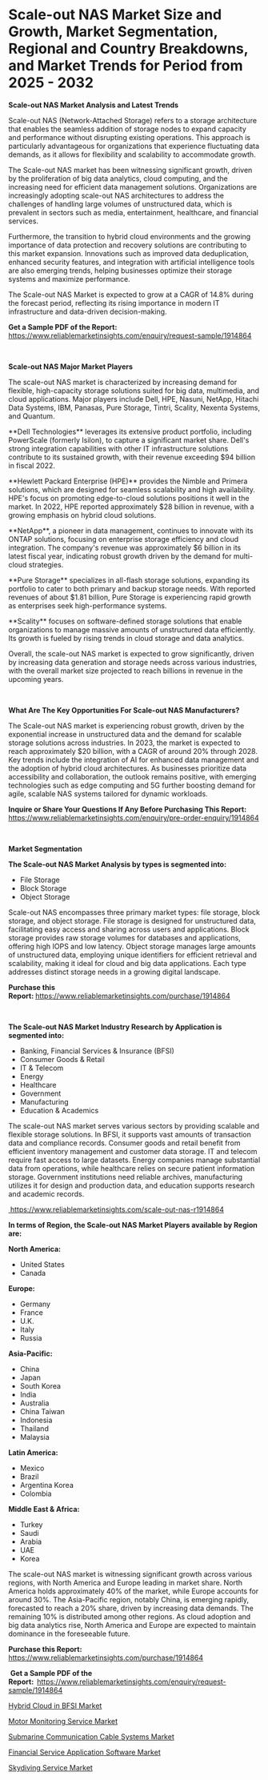 <p><h1>Scale-out NAS Market Size and Growth, Market Segmentation, Regional and Country Breakdowns, and Market Trends for Period from 2025 -  2032</h1></p><p><strong>Scale-out NAS Market Analysis and Latest Trends</strong></p>
<p><p>Scale-out NAS (Network-Attached Storage) refers to a storage architecture that enables the seamless addition of storage nodes to expand capacity and performance without disrupting existing operations. This approach is particularly advantageous for organizations that experience fluctuating data demands, as it allows for flexibility and scalability to accommodate growth.</p><p>The Scale-out NAS market has been witnessing significant growth, driven by the proliferation of big data analytics, cloud computing, and the increasing need for efficient data management solutions. Organizations are increasingly adopting scale-out NAS architectures to address the challenges of handling large volumes of unstructured data, which is prevalent in sectors such as media, entertainment, healthcare, and financial services.</p><p>Furthermore, the transition to hybrid cloud environments and the growing importance of data protection and recovery solutions are contributing to this market expansion. Innovations such as improved data deduplication, enhanced security features, and integration with artificial intelligence tools are also emerging trends, helping businesses optimize their storage systems and maximize performance.</p><p>The Scale-out NAS Market is expected to grow at a CAGR of 14.8% during the forecast period, reflecting its rising importance in modern IT infrastructure and data-driven decision-making.</p></p>
<p><strong>Get a Sample PDF of the Report:&nbsp;</strong> <a href="https://www.reliablemarketinsights.com/enquiry/request-sample/1914864?utm_campaign=2888&utm_medium=2&utm_source=Github&utm_content=ia&utm_term=11032025&utm_id=scale-out-nas">https://www.reliablemarketinsights.com/enquiry/request-sample/1914864</a></p>
<p>&nbsp;</p>
<p><strong>Scale-out NAS Major Market Players</strong></p>
<p><p>The scale-out NAS market is characterized by increasing demand for flexible, high-capacity storage solutions suited for big data, multimedia, and cloud applications. Major players include Dell, HPE, Nasuni, NetApp, Hitachi Data Systems, IBM, Panasas, Pure Storage, Tintri, Scality, Nexenta Systems, and Quantum.</p><p>**Dell Technologies** leverages its extensive product portfolio, including PowerScale (formerly Isilon), to capture a significant market share. Dell's strong integration capabilities with other IT infrastructure solutions contribute to its sustained growth, with their revenue exceeding $94 billion in fiscal 2022.</p><p>**Hewlett Packard Enterprise (HPE)** provides the Nimble and Primera solutions, which are designed for seamless scalability and high availability. HPE's focus on promoting edge-to-cloud solutions positions it well in the market. In 2022, HPE reported approximately $28 billion in revenue, with a growing emphasis on hybrid cloud solutions.</p><p>**NetApp**, a pioneer in data management, continues to innovate with its ONTAP solutions, focusing on enterprise storage efficiency and cloud integration. The company's revenue was approximately $6 billion in its latest fiscal year, indicating robust growth driven by the demand for multi-cloud strategies.</p><p>**Pure Storage** specializes in all-flash storage solutions, expanding its portfolio to cater to both primary and backup storage needs. With reported revenues of about $1.81 billion, Pure Storage is experiencing rapid growth as enterprises seek high-performance systems.</p><p>**Scality** focuses on software-defined storage solutions that enable organizations to manage massive amounts of unstructured data efficiently. Its growth is fueled by rising trends in cloud storage and data analytics.</p><p>Overall, the scale-out NAS market is expected to grow significantly, driven by increasing data generation and storage needs across various industries, with the overall market size projected to reach billions in revenue in the upcoming years.</p></p>
<p>&nbsp;</p>
<p><strong>What Are The Key Opportunities For Scale-out NAS Manufacturers?</strong></p>
<p><p>The Scale-out NAS market is experiencing robust growth, driven by the exponential increase in unstructured data and the demand for scalable storage solutions across industries. In 2023, the market is expected to reach approximately $20 billion, with a CAGR of around 20% through 2028. Key trends include the integration of AI for enhanced data management and the adoption of hybrid cloud architectures. As businesses prioritize data accessibility and collaboration, the outlook remains positive, with emerging technologies such as edge computing and 5G further boosting demand for agile, scalable NAS systems tailored for dynamic workloads.</p></p>
<p><strong>Inquire or Share Your Questions If Any Before Purchasing This Report:</strong> <a href="https://www.reliablemarketinsights.com/enquiry/pre-order-enquiry/1914864?utm_campaign=2888&utm_medium=2&utm_source=Github&utm_content=ia&utm_term=11032025&utm_id=scale-out-nas">https://www.reliablemarketinsights.com/enquiry/pre-order-enquiry/1914864</a></p>
<p>&nbsp;</p>
<p><strong>Market Segmentation</strong></p>
<p><strong>The Scale-out NAS Market Analysis by types is segmented into:</strong></p>
<p><ul><li>File Storage</li><li>Block Storage</li><li>Object Storage</li></ul></p>
<p><p>Scale-out NAS encompasses three primary market types: file storage, block storage, and object storage. File storage is designed for unstructured data, facilitating easy access and sharing across users and applications. Block storage provides raw storage volumes for databases and applications, offering high IOPS and low latency. Object storage manages large amounts of unstructured data, employing unique identifiers for efficient retrieval and scalability, making it ideal for cloud and big data applications. Each type addresses distinct storage needs in a growing digital landscape.</p></p>
<p><strong>Purchase this Report:&nbsp;</strong><a href="https://www.reliablemarketinsights.com/purchase/1914864?utm_campaign=2888&utm_medium=2&utm_source=Github&utm_content=ia&utm_term=11032025&utm_id=scale-out-nas">https://www.reliablemarketinsights.com/purchase/1914864</a></p>
<p>&nbsp;</p>
<p><strong>The Scale-out NAS Market Industry Research by Application is segmented into:</strong></p>
<p><ul><li>Banking, Financial Services & Insurance (BFSI)</li><li>Consumer Goods & Retail</li><li>IT & Telecom</li><li>Energy</li><li>Healthcare</li><li>Government</li><li>Manufacturing</li><li>Education & Academics</li></ul></p>
<p><p>The scale-out NAS market serves various sectors by providing scalable and flexible storage solutions. In BFSI, it supports vast amounts of transaction data and compliance records. Consumer goods and retail benefit from efficient inventory management and customer data storage. IT and telecom require fast access to large datasets. Energy companies manage substantial data from operations, while healthcare relies on secure patient information storage. Government institutions need reliable archives, manufacturing utilizes it for design and production data, and education supports research and academic records.</p></p>
<p><a href="https://www.reliablemarketinsights.com/scale-out-nas-r1914864?utm_campaign=2888&utm_medium=2&utm_source=Github&utm_content=ia&utm_term=11032025&utm_id=scale-out-nas">&nbsp;https://www.reliablemarketinsights.com/scale-out-nas-r1914864</a></p>
<p><strong>In terms of Region, the Scale-out NAS Market Players available by Region are:</strong></p>
<p>
    <p> <strong> North America: </strong>
        <ul>
            <li>United States</li>
            <li>Canada</li>
        </ul>
        </p> 
    <p> <strong> Europe: </strong>
        <ul>
            <li>Germany</li>
            <li>France</li>
            <li>U.K.</li>
            <li>Italy</li>
            <li>Russia</li>
        </ul>
        </p> 
    <p> <strong> Asia-Pacific: </strong>
        <ul>
            <li>China</li>
            <li>Japan</li>
            <li>South Korea</li>
            <li>India</li>
            <li>Australia</li>
            <li>China Taiwan</li>
            <li>Indonesia</li>
            <li>Thailand</li>
            <li>Malaysia</li>
        </ul>
        </p> 
    <p> <strong> Latin America: </strong>
        <ul>
            <li>Mexico</li>
            <li>Brazil</li>
            <li>Argentina Korea</li>
            <li>Colombia</li>
        </ul>
        </p> 
    <p> <strong> Middle East & Africa: </strong>
        <ul>
            <li>Turkey</li>
            <li>Saudi</li>
            <li>Arabia</li>
            <li>UAE</li>
            <li>Korea</li>
        </ul>
    </p>
    </p>
<p><p>The scale-out NAS market is witnessing significant growth across various regions, with North America and Europe leading in market share. North America holds approximately 40% of the market, while Europe accounts for around 30%. The Asia-Pacific region, notably China, is emerging rapidly, forecasted to reach a 20% share, driven by increasing data demands. The remaining 10% is distributed among other regions. As cloud adoption and big data analytics rise, North America and Europe are expected to maintain dominance in the foreseeable future.</p></p>
<p><strong>Purchase this Report: </strong><a href="https://www.reliablemarketinsights.com/purchase/1914864?utm_campaign=2888&utm_medium=2&utm_source=Github&utm_content=ia&utm_term=11032025&utm_id=scale-out-nas">https://www.reliablemarketinsights.com/purchase/1914864</a></p>
<p>&nbsp;<strong>Get a Sample PDF of the Report:&nbsp;&nbsp;</strong><a href="https://www.reliablemarketinsights.com/enquiry/request-sample/1914864?utm_campaign=2888&utm_medium=2&utm_source=Github&utm_content=ia&utm_term=11032025&utm_id=scale-out-nas">https://www.reliablemarketinsights.com/enquiry/request-sample/1914864</a></p>
<p><strong></strong></p>
<p><p><a href="https://github.com/hayasiorover/Market-Research-Report-List-1/blob/main/hybrid-cloud-in-bfsi-market.md?utm_campaign=2888&utm_medium=2&utm_source=Github&utm_content=ia&utm_term=11032025&utm_id=scale-out-nas">Hybrid Cloud in BFSI Market</a></p><p><a href="https://github.com/mronmizoe/Market-Research-Report-List-1/blob/main/motor-monitoring-service-market.md?utm_campaign=2888&utm_medium=2&utm_source=Github&utm_content=ia&utm_term=11032025&utm_id=scale-out-nas">Motor Monitoring Service Market</a></p><p><a href="https://github.com/gitfwelday/Market-Research-Report-List-1/blob/main/submarine-communication-cable-systems-market.md?utm_campaign=2888&utm_medium=2&utm_source=Github&utm_content=ia&utm_term=11032025&utm_id=scale-out-nas">Submarine Communication Cable Systems Market</a></p><p><a href="https://github.com/makzzochil/Market-Research-Report-List-1/blob/main/financial-service-application-software-market.md?utm_campaign=2888&utm_medium=2&utm_source=Github&utm_content=ia&utm_term=11032025&utm_id=scale-out-nas">Financial Service Application Software Market</a></p><p><a href="https://github.com/janskudiony/Market-Research-Report-List-1/blob/main/skydiving-service-market.md?utm_campaign=2888&utm_medium=2&utm_source=Github&utm_content=ia&utm_term=11032025&utm_id=scale-out-nas">Skydiving Service Market</a></p></p>